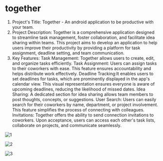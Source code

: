 
# together
1. Project's Title: Together - An android application to be productive with your team.
2. Project Description: Together is a comprehensive application designed to streamline task management, foster collaboration, and facilitate idea sharing within teams. This project aims to develop an application to help users improve their productivity by providing a  platform for task assignment, deadline setting, and team communication.
3.  Key Features:
    Task Management: Together allows users to create, edit, and organize tasks efficiently.
    Task Assignment: Users can assign tasks to their coworkers with ease. This feature ensures accountability and helps distribute work effectively.
    Deadline Tracking:It enables users to set deadlines for tasks, which are prominently displayed in the app's calendar view. This visual representation ensures everyone is aware of upcoming deadlines, reducing the likelihood of missed dates.
    Idea Sharing: A dedicated section for idea sharing allows team members to post thoughts, concepts, or suggestions.
    User Search: Users can easily search for their coworkers by name, department, or project involvement. This feature simplifies the process of connecting with colleagues.
    Invitations: Together offers the ability to send connection invitations to coworkers. Upon acceptance, users can access each other's task lists, collaborate on projects, and communicate seamlessly.


![1](https://github.com/humairaneha/together/assets/66266178/87417bad-fa8a-4cf3-963a-8434337ef742)

![2](https://github.com/humairaneha/together/assets/66266178/a85679e1-7498-483c-a2a3-ef88b5a7c21d)

![3](https://github.com/humairaneha/together/assets/66266178/9a52b610-9efd-49ca-ba9a-4d7ad24d26ec)
